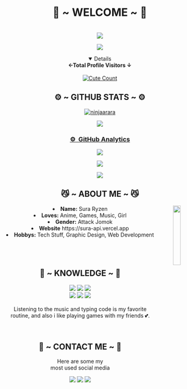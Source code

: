 <body>
  <center>
<h1 align="center"> 💖 ~ WELCOME ~ 💖 </h1>
<br>
<!--<p align="center">
  <p align="center">
    <a href="https://sura-api.vercel.app/">
        <img
            src="https://readme-typing-svg.herokuapp.com?size=13&width=275&lines=Selamat+Datang+Di+Github+ninjaarara"
            alt="ninjaarara"
        />
    </a>
</p>-->
<a href="https://github.com/ninjaarara"><img src="https://c.tenor.com/n8X8R46rIk0AAAAd/kanna.gif" />
</p>
  <a href="https://github.com/ninjaarara"><img src="https://cardivo.vercel.app/api?name=Sura&description=Hi,%20Im%20Sura%20Ryzen%20and%20i%20love%20watching%20Anime&image=https://telegra.ph/file/a7ac2b46f82ef7ea083f9.jpg/revision/latest?cb=20200606024545&usqp=CAU&usqp=CAU&backgroundColor=%23ecf0f1&instagram=animei.quoteser&github=ninjaarara&pattern=leaf&colorPattern=%23eaeaea" /><a>
</p>

<details open align="center">
<summary><b>←Total Profile Visitors ↓</b></summary>
<br>
<a href="https://www.instagram.com/fatih_frdaus"><img alt="Cute Count" src="https://count.getloli.com/get/@ninjaarara?theme=rule34"/></a>
</details>
</div>

<!--[![An image of @ninjaarara's Holopin badges, which is a link to view their full Holopin profile](https://holopin.me/ninjaarara)](https://holopin.io/@ninjaarara)-->
    
<h2 align="center"> ⚙️ ~ GITHUB STATS ~ ⚙️ </h2>

<div align="center">
<a href="https://github.com/ninjaarara"><p><img src="https://github-readme-stats.vercel.app/api/top-langs?username=ninjaarara&show_icons=true&locale=en&layout=compact" alt="ninjaarara" /></p>
<a href="https://github.com/ninjaarara">
  
  ![](https://github-profile-summary-cards.vercel.app/api/cards/profile-details?username=ninjaarara&theme=monokai)
</div>

### ⚙ &nbsp;GitHub Analytics

<p align="center">
  <a href="https://github.com/ninjaarara"><img src="https://github-readme-stats.vercel.app/api?username=ninjaarara&theme=tokyonight&show_icons=true" /></a>
</p>

<p align="center">
  <a href="https://github.com/ninjaarara"><img src="https://github-readme-streak-stats.herokuapp.com/?user=ninjaarara&theme=tokyonight&hide_border=false&properties=background&border=%239611C5FF" /><a>
</p>
  
<p align="center">
  <a href="https://github.com/ninjaarara"><img src="https://github-profile-trophy.vercel.app/?username=ninjaarara&theme=radical&margin-w=20&no-bg=true&no-frame=false" /><a>
</p>
    
<div>
<h2 align="center"> 😼 ~ ABOUT ME ~ 😼 </h2>
  <div align="center">
<img src="https://i.pinimg.com/originals/5c/d2/90/5cd2906d33a3f83dc5136885da7f34ed.gif" align="right" width="20%">
  </div>
<li>
 <b>Name:</b> Sura Ryzen
</li>
<li>
<b>Loves:</b> Anime, Games, Music, Girl
</li>
<li>
<b>Gender:</b> Attack Jomok
</li>
<li>
<b>Website</b> https://sura-api.vercel.app
</li>
<li>
<b>Hobbys:</b> Tech Stuff, Graphic Design, Web Development
</li>

<br>
<br>
<br>

</div>
<div>
<h2 align="center"> 📇 ~ KNOWLEDGE ~ 📇 </h2>

<p align="center">
    <img src="https://img.shields.io/badge/adobe%20photoshop%20-%2331A8FF.svg?&style=for-the-badge&logo=adobe%20photoshop&logoColor=white"/>
    <img src="https://img.shields.io/badge/html5%20-%23E34F26.svg?&style=for-the-badge&logo=html5&logoColor=white"/>
    <img src="https://img.shields.io/badge/css3%20-%231572B6.svg?&style=for-the-badge&logo=css3&logoColor=white"/>
<br>
    <img src="https://img.shields.io/badge/node.js%20-%2343853D.svg?&style=for-the-badge&logo=node.js&logoColor=white"/>
    <img src="https://img.shields.io/badge/javascript%20-%23323330.svg?&style=for-the-badge&logo=javascript&logoColor=%23F7DF1E"/>
    <img src="https://img.shields.io/badge/git%20-%23F05033.svg?&style=for-the-badge&logo=git&logoColor=white"/>
<br>
<br>
Listening to the music and typing code is my favorite routine, and also i like playing games with my friends 💕.
</p>
<br>
<h2 align="center"> 📝 ~ CONTACT ME ~ 📝 </h2>

<p align="center">Here are some my <br>
most used social media</p>

<p align="center">
<a href="https://wa.me/6282132251059" target="_blank"><img src="https://img.shields.io/badge/-Sura%20Ryzen?&style=for-the-badge&logo=Whatsapp&logoColor=white"/></a>
<a href="https://www.instagram.com/ryzen_vermillion" target="_blank"><img src="https://img.shields.io/badge/-Sura_Vermillion-lightgrey?&style=for-the-badge&logo=Instagram&logoColor=white"/></a>
<a href="https://www.youtube.com/c/donghuasaga7636" target="_blank"><img src="https://img.shields.io/badge/-Donghuasaga%20ID-red?&style=for-the-badge&logo=Youtube&logoColor=white"/></a>
</p>
</div>
</center>
</body>
